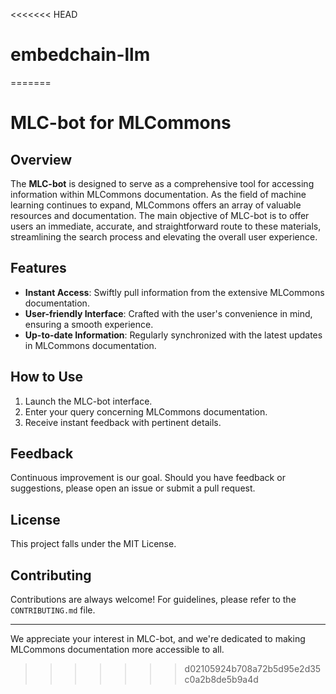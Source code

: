 <<<<<<< HEAD
# embedchain-llm
=======

# MLC-bot for MLCommons

## Overview

The **MLC-bot** is designed to serve as a comprehensive tool for accessing information within MLCommons documentation. As the field of machine learning continues to expand, MLCommons offers an array of valuable resources and documentation. The main objective of MLC-bot is to offer users an immediate, accurate, and straightforward route to these materials, streamlining the search process and elevating the overall user experience.

## Features

- **Instant Access**: Swiftly pull information from the extensive MLCommons documentation.
- **User-friendly Interface**: Crafted with the user's convenience in mind, ensuring a smooth experience.
- **Up-to-date Information**: Regularly synchronized with the latest updates in MLCommons documentation.

## How to Use

1. Launch the MLC-bot interface.
2. Enter your query concerning MLCommons documentation.
3. Receive instant feedback with pertinent details.

## Feedback

Continuous improvement is our goal. Should you have feedback or suggestions, please open an issue or submit a pull request.

## License

This project falls under the MIT License.

## Contributing

Contributions are always welcome! For guidelines, please refer to the `CONTRIBUTING.md` file.

---

We appreciate your interest in MLC-bot, and we're dedicated to making MLCommons documentation more accessible to all.
>>>>>>> d02105924b708a72b5d95e2d35c0a2b8de5b9a4d
